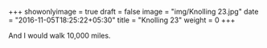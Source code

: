 +++
showonlyimage = true
draft = false
image = "img/Knolling 23.jpg"
date = "2016-11-05T18:25:22+05:30"
title = "Knolling 23"
weight = 0
+++

And I would walk 10,000 miles.

